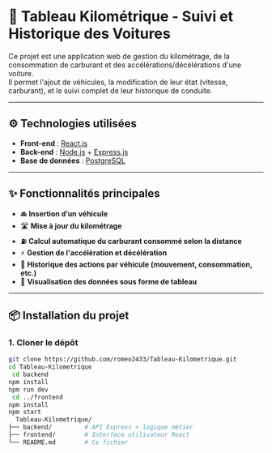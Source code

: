 # 🚗 Tableau Kilométrique - Suivi et Historique des Voitures

Ce projet est une application web de gestion du kilométrage, de la consommation de carburant et des accélérations/décélérations d'une voiture.  
Il permet l'ajout de véhicules, la modification de leur état (vitesse, carburant), et le suivi complet de leur historique de conduite.

---

## ⚙️ Technologies utilisées

- **Front-end** : [React.js](https://reactjs.org/)
- **Back-end** : [Node.js](https://nodejs.org/) + [Express.js](https://expressjs.com/)
- **Base de données** : [PostgreSQL](https://www.postgresql.org/)

---

## ✨ Fonctionnalités principales

- 🚘 **Insertion d’un véhicule**
- 🛣️ **Mise à jour du kilométrage**
- ⛽ **Calcul automatique du carburant consommé selon la distance**
- ⚡ **Gestion de l'accélération et décélération**
- 📜 **Historique des actions par véhicule (mouvement, consommation, etc.)**
- 🧾 **Visualisation des données sous forme de tableau**

---

## 📦 Installation du projet

### 1. Cloner le dépôt

```bash
git clone https://github.com/romeo2433/Tableau-Kilometrique.git
cd Tableau-Kilometrique
 cd backend
npm install
npm run dev
 cd ../frontend
npm install
npm start
  Tableau-Kilometrique/
├── backend/         # API Express + logique métier
├── frontend/        # Interface utilisateur React
└── README.md        # Ce fichier
